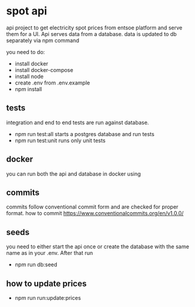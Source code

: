 # spot api
api project to get electricity spot prices from entsoe platform and serve them for a UI. Api serves data from a database.
data is updated to db separately via npm command

you need to do:
- install docker
- install docker-compose
- install node
- create .env from .env.example
- npm install

## tests
integration and end to end tests are run against database.
- npm run test:all starts a postgres database and run tests
- npm run test:unit runs only unit tests

## docker
you can run both the api and database in docker using

## commits
commits follow conventional commit form and are checked for proper format.
how to commit https://www.conventionalcommits.org/en/v1.0.0/

## seeds
you need to either start the api once or create the database with the same name as in your .env.
After that run
- npm run db:seed

## how to update prices
- npm run run:update:prices